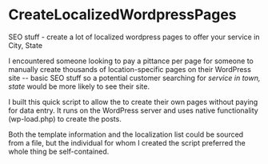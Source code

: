 # CreateLocalizedWordpressPages
SEO stuff - create a lot of localized wordpress pages to offer your service in City, State

I encountered someone looking to pay a pittance per page for someone to manually create thousands of
location-specific pages on their WordPress site -- basic SEO stuff so a potential customer searching
for *service in town, state* would be more likely to see their site. 

I built this quick script to allow the to create their own pages without paying for data entry. It
runs on the WordPress server and uses native functionality (wp-load.php) to create the posts. 

Both the template information and the localization list could be sourced from a file, but the 
individual for whom I created the script preferred the whole thing be self-contained. 
